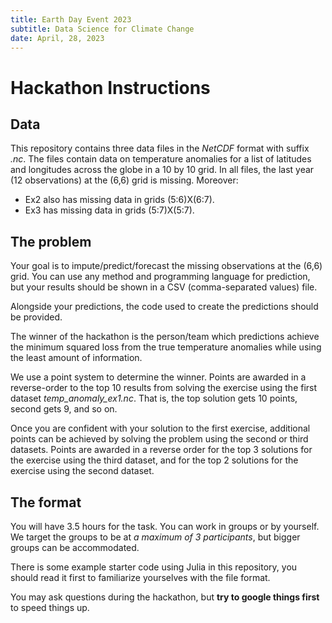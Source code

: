 ```yaml
---
title: Earth Day Event 2023
subtitle: Data Science for Climate Change
date: April, 28, 2023
---
```


# Hackathon Instructions

## Data

This repository contains three data files in the *NetCDF* format with suffix *.nc*. The files contain data on temperature anomalies for a list of latitudes and longitudes across the globe in a 10 by 10 grid. In all files, the last year (12 observations) at the (6,6) grid is missing. Moreover:
* Ex2 also has missing data in grids (5:6)X(6:7).
* Ex3 has missing data in grids (5:7)X(5:7).

## The problem

Your goal is to impute/predict/forecast the missing observations at the (6,6) grid. You can use any method and programming language for prediction, but your results should be shown in a CSV (comma-separated values) file. 

Alongside your predictions, the code used to create the predictions should be provided.

The winner of the hackathon is the person/team which predictions achieve the minimum squared loss from the true temperature anomalies while using the least amount of information. 

We use a point system to determine the winner. Points are awarded in a reverse-order to the top 10 results from solving the exercise using the first dataset *temp_anomaly_ex1.nc*. That is, the top solution gets 10 points, second gets 9, and so on.

Once you are confident with your solution to the first exercise, additional points can be achieved by solving the problem using the second or third datasets. Points are awarded in a reverse order for the top 3 solutions for the exercise using the third dataset, and for the top 2 solutions for the exercise using the second dataset.

## The format

You will have 3.5 hours for the task. You can work in groups or by yourself. We target the groups to be at *a maximum of 3 participants*, but bigger groups can be accommodated.

There is some example starter code using Julia in this repository, you should read it first to familiarize yourselves with the file format.

You may ask questions during the hackathon, but **try to google things first** to speed things up.


